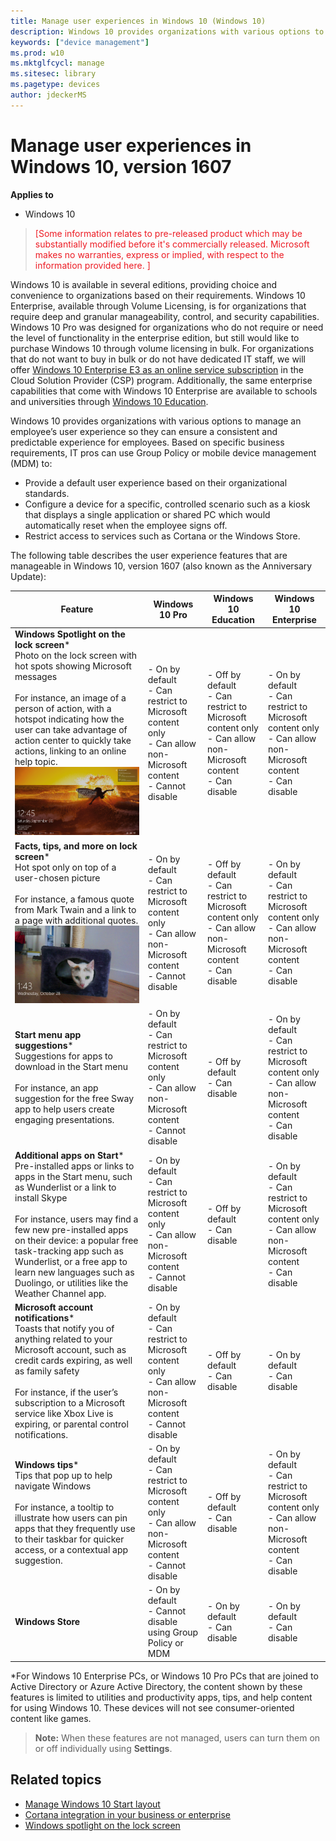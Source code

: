 ```yaml
---
title: Manage user experiences in Windows 10 (Windows 10)
description: Windows 10 provides organizations with various options to manage auser experiences to provide a consistent and predictable experience for employees. 
keywords: ["device management"]
ms.prod: w10
ms.mktglfcycl: manage
ms.sitesec: library
ms.pagetype: devices
author: jdeckerMS
---
```


# Manage user experiences in Windows 10, version 1607


**Applies to**

-   Windows 10

> <span style="color:#ED1C24;">[Some information relates to pre-released product which may be substantially modified before it's commercially released. Microsoft makes no warranties, express or implied, with respect to the information provided here. ]</span>

Windows 10 is available in several editions, providing choice and convenience to organizations based on their requirements.  Windows 10 Enterprise, available through Volume Licensing, is for organizations that require deep and granular manageability, control, and security capabilities.  Windows 10 Pro was designed for organizations who do not require or need the level of functionality in the enterprise edition, but still would like to purchase Windows 10 through volume licensing in bulk. For organizations that do not want to buy in bulk or do not have dedicated IT staff, we will offer [Windows 10 Enterprise E3 as an online service subscription](https://blogs.windows.com/windowsexperience/2016/07/12/announcing-new-subscription-options-for-windows-10-and-surface-for-businesses/) in the Cloud Solution Provider (CSP) program. Additionally, the same enterprise capabilities that come with Windows 10 Enterprise are available to schools and universities through [Windows 10 Education](https://technet.microsoft.com/en-us/edu/windows/index).

Windows 10 provides organizations with various options to manage an employee’s user experience so they can ensure a consistent and predictable experience for employees. Based on specific business requirements, IT pros can use Group Policy or mobile device management (MDM) to:

- Provide a default user experience based on their organizational standards.
- Configure a device for a specific, controlled scenario such as a kiosk that displays a single application or shared PC which would automatically reset when the employee signs off.
- Restrict access to services such as Cortana or the Windows Store.


The following table describes the user experience features that are manageable in Windows 10, version 1607 (also known as the Anniversary Update): 

| Feature | Windows 10 Pro | Windows 10 Education | Windows 10 Enterprise | 
| --- | --- | --- | --- | 
| **Windows Spotlight on the lock screen**\* </br> Photo on the lock screen with hot spots showing Microsoft messages</br></br>For instance, an image of a person of action, with a hotspot indicating how the user can take advantage of action center to quickly take actions, linking to an online help topic.</br>![spotlight](images/spotlight2.png) | - On by default </br>- Can restrict to Microsoft content only</br>- Can allow non-Microsoft content</br>- Cannot disable | - Off by default</br>- Can restrict to Microsoft content only</br>- Can allow non-Microsoft content</br>- Can disable | - On by default  </br>- Can restrict to Microsoft content only</br>- Can allow non-Microsoft content</br>- Can disable | 
| **Facts, tips, and more on lock screen**\*</br>Hot spot only on top of a user-chosen picture</br></br>For instance, a famous quote from Mark Twain and a link to a page with additional quotes.</br>![twain quote](images/twain.png)|- On by default </br>- Can restrict to Microsoft content only</br>- Can allow non-Microsoft content</br>- Cannot disable | - Off by default</br>- Can restrict to Microsoft content only</br>- Can allow non-Microsoft content</br>- Can disable | - On by default  </br>- Can restrict to Microsoft content only</br>- Can allow non-Microsoft content</br>- Can disable | 
| **Start menu app suggestions**\*</br>Suggestions for apps to download in the Start menu</br></br>For instance, an app suggestion for the free Sway app to help users create engaging presentations.| - On by default </br>- Can restrict to Microsoft content only</br>- Can allow non-Microsoft content</br>- Cannot disable | - Off by default</br>- Can disable | - On by default  </br>- Can restrict to Microsoft content only</br>- Can allow non-Microsoft content</br>- Can disable | 
| **Additional apps on Start**\*</br>Pre-installed apps or links to apps in the Start menu, such as Wunderlist or a link to install Skype</br></br>For instance, users may find a few new pre-installed apps on their device: a popular free task-tracking app such as Wunderlist, or a free app to learn new languages such as Duolingo, or utilities like the Weather Channel app. | - On by default  </br>- Can restrict to Microsoft content only</br>- Can allow non-Microsoft content</br>- Cannot disable | - Off by default</br>- Can disable | - On by default  </br>- Can restrict to Microsoft content only</br>- Can allow non-Microsoft content</br>- Can disable | 
| **Microsoft account notifications**\*</br>Toasts that notify you of anything related to your Microsoft account, such as credit cards expiring, as well as family safety</br></br>For instance, if the user’s subscription to a Microsoft service like Xbox Live is expiring, or parental control notifications. | - On by default  </br>- Can restrict to Microsoft content only</br>- Can allow non-Microsoft content</br>- Cannot disable | - Off by default</br>- Can disable | - On by default </br>- Can disable | 
| **Windows tips**\*</br>Tips that pop up to help navigate Windows</br></br>For instance, a tooltip to illustrate how users can pin apps that they frequently use to their taskbar for quicker access, or a contextual app suggestion. | - On by default  </br>- Can restrict to Microsoft content only</br>- Can allow non-Microsoft content</br>- Cannot disable | - Off by default</br>- Can disable | - On by default  </br>- Can restrict to Microsoft content only</br>- Can allow non-Microsoft content</br>- Can disable | 
| **Windows Store** | - On by default </br>- Cannot disable using Group Policy or MDM| - On by default</br>- Can disable | - On by default</br>- Can disable  || **Cortana** | - On by default </br>- Can disable, except for the **Don't search the web or display web results** settings| - Off by default</br>- Cannot enable | - On by default</br>- Can disable  | 


\*For Windows 10 Enterprise PCs, or Windows 10 Pro PCs that are joined to Active Directory or Azure Active Directory, the content shown by these features is limited to utilities and productivity apps, tips, and help content for using Windows 10. These devices will not see consumer-oriented content like games.

>**Note:** When these features are not managed, users can turn them on or off individually using **Settings**.




## Related topics

- [Manage Windows 10 Start layout](windows-10-start-layout-options-and-policies.md)
- [Cortana integration in your business or enterprise](manage-cortana-in-enterprise.md)
- [Windows spotlight on the lock screen](../whats-new/windows-spotlight.md)


 

 





